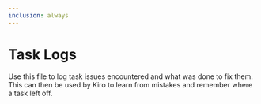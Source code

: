 ```yaml
---
inclusion: always
---
```


# Task Logs

Use this file to log task issues encountered and what was done to fix them. This can then be used by Kiro to learn from mistakes and remember where a task left off.
